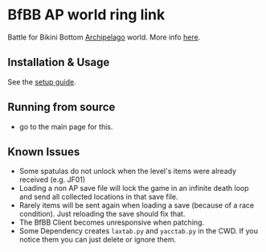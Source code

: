 # BfBB AP world ring link 

Battle for Bikini Bottom [Archipelago](https://archipelago.gg/) world.
More info [here](https://github.com/Cyb3RGER/bfbb_ap_world/blob/main/docs/en_bfbb.md).

## Installation & Usage

See the [setup guide](https://github.com/Cyb3RGER/bfbb_ap_world/blob/main/docs/setup_en.md).

## Running from source

- go to the main page for this.

## Known Issues

- Some spatulas do not unlock when the level's items were already received (e.g. JF01)
- Loading a non AP save file will lock the game in an infinite death loop and send all collected locations in that save
  file.
- Rarely items will be sent again when loading a save (because of a race condition). Just reloading the save should fix
  that.
- The BfBB Client becomes unresponsive when patching.
- Some Dependency creates ``laxtab.py`` and ``yacctab.py`` in the CWD. If you notice them you can just delete or ignore
  them.
